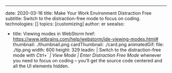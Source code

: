 ---
date: 2020-03-16
title: Make Your Work Environment Distraction Free
subtitle: Switch to the distraction-free mode to focus on coding.
technologies: []
topics: [customizing]
author: er
seealso:
- title: Viewing modes in WebStorm
  href: https://www.jetbrains.com/help/webstorm/ide-viewing-modes.html#
thumbnail: ./thumbnail.png
cardThumbnail: ./card.png
animatedGif:
  file: ./tip.png
  width: 600
  height: 329
leadin: |
  Switch to the distraction-free mode with *Ctrl+` | View Mode | Enter Distraction Free Mode* 
  whenever you need to focus on coding – you’ll get the source code centered and 
  all the UI elements hidden. 
